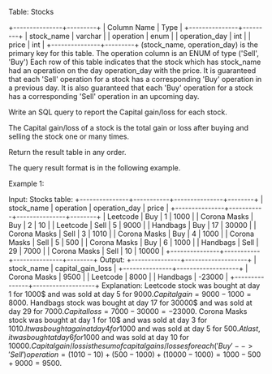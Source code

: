  Table: Stocks
 
 
 +---------------+---------+
 | Column Name   | Type    |
 +---------------+---------+
 | stock_name    | varchar |
 | operation     | enum    |
 | operation_day | int     |
 | price         | int     |
 +---------------+---------+
 (stock_name, operation_day) is the primary key for this table.
 The operation column is an ENUM of type ('Sell', 'Buy')
 Each row of this table indicates that the stock which has stock_name had an
 operation on the day operation_day with the price.
 It is guaranteed that each 'Sell' operation for a stock has a corresponding
 'Buy' operation in a previous day. It is also guaranteed that each 'Buy'
 operation for a stock has a corresponding 'Sell' operation in an upcoming
 day.
 
 
 
 
 Write an SQL query to report the Capital gain/loss for each stock.
 
 The Capital gain/loss of a stock is the total gain or loss after buying and
 selling the stock one or many times.
 
 Return the result table in any order.
 
 The query result format is in the following example.
 
 
 Example 1:
 
 
 Input: 
 Stocks table:
 +---------------+-----------+---------------+--------+
 | stock_name    | operation | operation_day | price  |
 +---------------+-----------+---------------+--------+
 | Leetcode      | Buy       | 1             | 1000   |
 | Corona Masks  | Buy       | 2             | 10     |
 | Leetcode      | Sell      | 5             | 9000   |
 | Handbags      | Buy       | 17            | 30000  |
 | Corona Masks  | Sell      | 3             | 1010   |
 | Corona Masks  | Buy       | 4             | 1000   |
 | Corona Masks  | Sell      | 5             | 500    |
 | Corona Masks  | Buy       | 6             | 1000   |
 | Handbags      | Sell      | 29            | 7000   |
 | Corona Masks  | Sell      | 10            | 10000  |
 +---------------+-----------+---------------+--------+
 Output: 
 +---------------+-------------------+
 | stock_name    | capital_gain_loss |
 +---------------+-------------------+
 | Corona Masks  | 9500              |
 | Leetcode      | 8000              |
 | Handbags      | -23000            |
 +---------------+-------------------+
 Explanation: 
 Leetcode stock was bought at day 1 for 1000$ and was sold at day 5 for
 9000$. Capital gain = 9000 - 1000 = 8000$.
 Handbags stock was bought at day 17 for 30000$ and was sold at day 29 for
 7000$. Capital loss = 7000 - 30000 = -23000$.
 Corona Masks stock was bought at day 1 for 10$ and was sold at day 3 for
 1010$. It was bought again at day 4 for 1000$ and was sold at day 5 for
 500$. At last, it was bought at day 6 for 1000$ and was sold at day 10 for
 10000$. Capital gain/loss is the sum of capital gains/losses for each ('Buy'
 --> 'Sell') operation = (1010 - 10) + (500 - 1000) + (10000 - 1000) = 1000 -
 500 + 9000 = 9500$.
 
 


